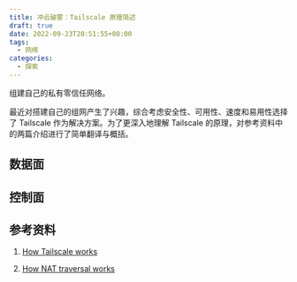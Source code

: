 ```yaml
---
title: 冲云破雾：Tailscale 原理简述
draft: true
date: 2022-09-23T20:51:55+08:00
tags:
  - 网络
categories:
  - 探索
---
```


组建自己的私有零信任网络。

<!--more-->

最近对搭建自己的组网产生了兴趣，综合考虑安全性、可用性、速度和易用性选择了 Tailscale 作为解决方案。为了更深入地理解 Tailscale 的原理，对参考资料中的两篇介绍进行了简单翻译与概括。

## 数据面



## 控制面



## 参考资料

1. [How Tailscale works](https://tailscale.com/blog/how-tailscale-works/)

1. [How NAT traversal works](https://tailscale.com/blog/how-nat-traversal-works/)
